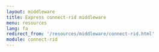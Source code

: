 ```yaml
---
layout: middleware
title: Express connect-rid middleware
menu: resources
lang: fa
redirect_from: '/resources/middleware/connect-rid.html'
module: connect-rid
---
```

